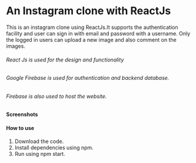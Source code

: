 # An Instagram clone with ReactJs

This is an instagram clone using ReactJs.It supports the authentication facility and user can sign in with email and password with a username. Only the logged in users can upload a new image and also comment on the images.

###### React Js is used for the design and functionality
###### Google Firebase is used for authentication and backend database.
###### Firebase is also used to host the website.

#### Screenshots 

#### How to use

1. Download the code.
2. Install dependencies using npm.
3. Run using npm start.
